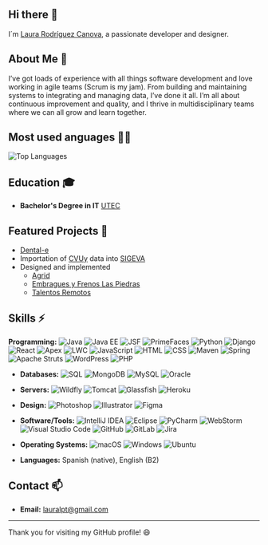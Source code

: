 
<!--
## Hi there 👋


**lauralpt/lauralpt** is a ✨ _special_ ✨ repository because its `README.md` (this file) appears on your GitHub profile.

Here are some ideas to get you started:

- 🔭 I’m currently working on ...
- 🌱 I’m currently learning ...
- 👯 I’m looking to collaborate on ...
- 🤔 I’m looking for help with ...
- 💬 Ask me about ...
- 📫 How to reach me: ...
- 😄 Pronouns: ...
- ⚡ Fun fact: ...
-->
## Hi there 👋
I´m [Laura Rodríguez Canova](https://www.linkedin.com/in/laura-rodriguez-canova/),  a passionate developer and designer.

## About Me 💬
I’ve got loads of experience with all things software development and love working in agile teams (Scrum is my jam). From building and maintaining systems to integrating and managing data, I’ve done it all. I’m all about continuous improvement and quality, and I thrive in multidisciplinary teams where we can all grow and learn together.
<!--
## Most Used Languages
![Top Languages](https://github-readme-stats.vercel.app/api/top-langs/?username=lauralpt&layout=compact)
## GitHub Stats
![GitHub Stats](https://github-readme-stats.vercel.app/api?username=lauralpt&show_icons=true&hide_title=true&hide=prs&count_private=true&hide_rank=false)
-->
## Most used anguages 🧑‍💻
![Top Languages](https://github-readme-stats.vercel.app/api/top-langs/?username=lauralpt&layout=compact)

## Education 🎓
- **Bachelor's Degree in IT**   [UTEC](https://utec.edu.uy/es/)

## Featured Projects 📂
- [Dental-e](https://github.com/lauralptAlma/Alma_Tech)
- Importation of [CVUy](https://cvuy.uy/) data into [SIGEVA](https://sigeva.udelar.edu.uy/eva/udelar/home) 
- Designed and implemented
    - [Agrid](https://agrid.com.uy)
    - [Embragues y Frenos Las Piedras](https://embraguelaspiedras.com.uy/)
    - [Talentos Remotos](https://talentosremotos.uy/)

## Skills ⚡
**Programming:** 
![Java](https://img.shields.io/badge/Java-%23ED8B00.svg?style=for-the-badge&logo=java&logoColor=white) 
![Java EE](https://img.shields.io/badge/Java%20EE-%23FFFFFF.svg?style=for-the-badge&logo=eclipse&logoColor=orange) 
![JSF](https://img.shields.io/badge/JSF-%23ED8B00.svg?style=for-the-badge&logo=java&logoColor=white) 
![PrimeFaces](https://img.shields.io/badge/PrimeFaces-%234096BF.svg?style=for-the-badge&logo=PrimeFaces&logoColor=white) 
![Python](https://img.shields.io/badge/Python-%2314354C.svg?style=for-the-badge&logo=python&logoColor=white) 
![Django](https://img.shields.io/badge/Django-%23092E20.svg?style=for-the-badge&logo=django&logoColor=white) 
![React](https://img.shields.io/badge/React-%2320232a.svg?style=for-the-badge&logo=react&logoColor=%2361DAFB) 
![Apex](https://img.shields.io/badge/Apex-%230092E0.svg?style=for-the-badge&logo=apex&logoColor=white) 
![LWC](https://img.shields.io/badge/LWC-%230092E0.svg?style=for-the-badge&logo=salesforce&logoColor=white) 
![JavaScript](https://img.shields.io/badge/JavaScript-%23323330.svg?style=for-the-badge&logo=javascript&logoColor=%23F7DF1E) 
![HTML](https://img.shields.io/badge/HTML-%23E34F26.svg?style=for-the-badge&logo=html5&logoColor=white) 
![CSS](https://img.shields.io/badge/CSS-%231572B6.svg?style=for-the-badge&logo=css3&logoColor=white) 
![Maven](https://img.shields.io/badge/Maven-%23C71A36.svg?style=for-the-badge&logo=apache-maven&logoColor=white) 
![Spring](https://img.shields.io/badge/Spring-%236DB33F.svg?style=for-the-badge&logo=spring&logoColor=white) 
![Apache Struts](https://img.shields.io/badge/Apache%20Struts-%237F1D1D.svg?style=for-the-badge&logo=apache&logoColor=white)
![WordPress](https://img.shields.io/badge/WordPress-%23117AC9.svg?style=for-the-badge&logo=wordpress&logoColor=white) 
![PHP](https://img.shields.io/badge/PHP-%23777BB5.svg?style=for-the-badge&logo=php&logoColor=white)

- **Databases:** 
![SQL](https://img.shields.io/badge/SQL-%230A0A0A.svg?style=for-the-badge&logo=sql&logoColor=white) 
![MongoDB](https://img.shields.io/badge/MongoDB-%2347A248.svg?style=for-the-badge&logo=mongodb&logoColor=white) 
![MySQL](https://img.shields.io/badge/MySQL-%234479A1.svg?style=for-the-badge&logo=mysql&logoColor=white) 
![Oracle](https://img.shields.io/badge/Oracle-%23F80000.svg?style=for-the-badge&logo=oracle&logoColor=white)

- **Servers:** 
![Wildfly](https://img.shields.io/badge/Wildfly-%230081CB.svg?style=for-the-badge&logo=wildfly&logoColor=white) 
![Tomcat](https://img.shields.io/badge/Tomcat-%23F8DC75.svg?style=for-the-badge&logo=apache-tomcat&logoColor=white) 
![Glassfish](https://img.shields.io/badge/Glassfish-%23000.svg?style=for-the-badge&logo=glassfish&logoColor=white) 
![Heroku](https://img.shields.io/badge/Heroku-%23430098.svg?style=for-the-badge&logo=heroku&logoColor=white)

- **Design:** 
![Photoshop](https://img.shields.io/badge/Photoshop-%2331A8FF.svg?style=for-the-badge&logo=adobe-photoshop&logoColor=white) 
![Illustrator](https://img.shields.io/badge/Illustrator-%23FF9A00.svg?style=for-the-badge&logo=adobe-illustrator&logoColor=white) 
![Figma](https://img.shields.io/badge/Figma-%23F24E1E.svg?style=for-the-badge&logo=figma&logoColor=white)

- **Software/Tools:** 
![IntelliJ IDEA](https://img.shields.io/badge/IntelliJ%20IDEA-%23000000.svg?style=for-the-badge&logo=intellij-idea&logoColor=white) 
![Eclipse](https://img.shields.io/badge/Eclipse-%232C2255.svg?style=for-the-badge&logo=eclipse&logoColor=white) 
![PyCharm](https://img.shields.io/badge/PyCharm-%23000000.svg?style=for-the-badge&logo=pycharm&logoColor=white) 
![WebStorm](https://img.shields.io/badge/WebStorm-%23000000.svg?style=for-the-badge&logo=webstorm&logoColor=white) 
![Visual Studio Code](https://img.shields.io/badge/Visual%20Studio%20Code-%23007ACC.svg?style=for-the-badge&logo=visual-studio-code&logoColor=white) 
![GitHub](https://img.shields.io/badge/GitHub-%23121011.svg?style=for-the-badge&logo=github&logoColor=white) 
![GitLab](https://img.shields.io/badge/GitLab-%23FC6D26.svg?style=for-the-badge&logo=gitlab&logoColor=white) 
![Jira](https://img.shields.io/badge/Jira-%230A0FFF.svg?style=for-the-badge&logo=jira&logoColor=white)

- **Operating Systems:** 
![macOS](https://img.shields.io/badge/macOS-%23000000.svg?style=for-the-badge&logo=apple&logoColor=white) 
![Windows](https://img.shields.io/badge/Windows-%23181717.svg?style=for-the-badge&logo=windows&logoColor=white) 
![Ubuntu](https://img.shields.io/badge/Ubuntu-%230E5F5F.svg?style=for-the-badge&logo=ubuntu&logoColor=white)

- **Languages:** Spanish (native), English (B2)

## Contact 📫
- **Email:** lauralpt@gmail.com

---

Thank you for visiting my GitHub profile! 😄

